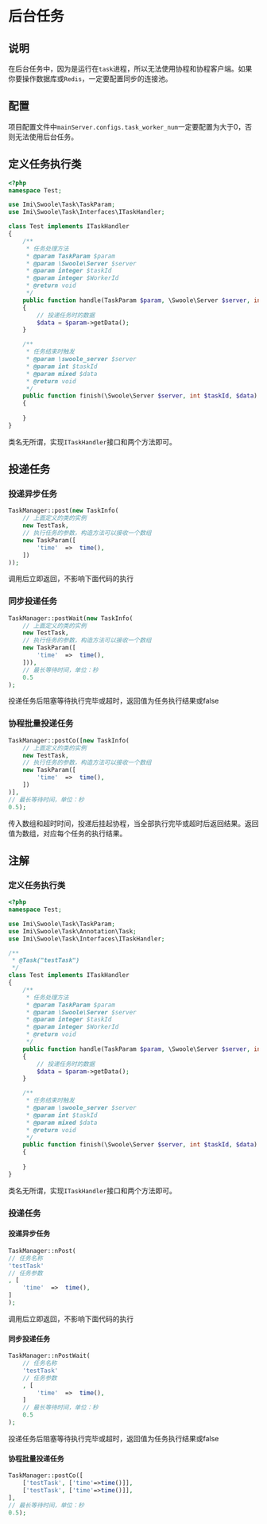 # 后台任务

## 说明

在后台任务中，因为是运行在`task`进程，所以无法使用协程和协程客户端。如果你要操作数据库或`Redis`，一定要配置同步的连接池。

## 配置

项目配置文件中`mainServer.configs.task_worker_num`一定要配置为大于0，否则无法使用后台任务。

## 定义任务执行类

```php
<?php
namespace Test;

use Imi\Swoole\Task\TaskParam;
use Imi\Swoole\Task\Interfaces\ITaskHandler;

class Test implements ITaskHandler
{
	/**
	 * 任务处理方法
	 * @param TaskParam $param
	 * @param \Swoole\Server $server
	 * @param integer $taskId
	 * @param integer $WorkerId
	 * @return void
	 */
	public function handle(TaskParam $param, \Swoole\Server $server, int $taskId, int $WorkerId)
	{
		// 投递任务时的数据
		$data = $param->getData();
	}

	/**
	 * 任务结束时触发
	 * @param \swoole_server $server
	 * @param int $taskId
	 * @param mixed $data
	 * @return void
	 */
	public function finish(\Swoole\Server $server, int $taskId, $data)
	{
		
	}
}
```

类名无所谓，实现`ITaskHandler`接口和两个方法即可。

## 投递任务

### 投递异步任务

```php
TaskManager::post(new TaskInfo(
	// 上面定义的类的实例
	new TestTask,
	// 执行任务的参数，构造方法可以接收一个数组
	new TaskParam([
		'time'	=>	time(),
	])
));
```

调用后立即返回，不影响下面代码的执行

### 同步投递任务

```php
TaskManager::postWait(new TaskInfo(
	// 上面定义的类的实例
	new TestTask,
	// 执行任务的参数，构造方法可以接收一个数组
	new TaskParam([
		'time'	=>	time(),
	])),
    // 最长等待时间，单位：秒
    0.5
);
```

投递任务后阻塞等待执行完毕或超时，返回值为任务执行结果或false

### 协程批量投递任务

```php
TaskManager::postCo([new TaskInfo(
	// 上面定义的类的实例
	new TestTask,
	// 执行任务的参数，构造方法可以接收一个数组
	new TaskParam([
		'time'	=>	time(),
	])
)],
// 最长等待时间，单位：秒
0.5);
```

传入数组和超时时间，投递后挂起协程，当全部执行完毕或超时后返回结果。返回值为数组，对应每个任务的执行结果。

## 注解

### 定义任务执行类

```php
<?php
namespace Test;

use Imi\Swoole\Task\TaskParam;
use Imi\Swoole\Task\Annotation\Task;
use Imi\Swoole\Task\Interfaces\ITaskHandler;

/**
 * @Task("testTask")
 */
class Test implements ITaskHandler
{
	/**
	 * 任务处理方法
	 * @param TaskParam $param
	 * @param \Swoole\Server $server
	 * @param integer $taskId
	 * @param integer $WorkerId
	 * @return void
	 */
	public function handle(TaskParam $param, \Swoole\Server $server, int $taskId, int $WorkerId)
	{
		// 投递任务时的数据
		$data = $param->getData();
	}

	/**
	 * 任务结束时触发
	 * @param \swoole_server $server
	 * @param int $taskId
	 * @param mixed $data
	 * @return void
	 */
	public function finish(\Swoole\Server $server, int $taskId, $data)
	{
		
	}
}
```

类名无所谓，实现`ITaskHandler`接口和两个方法即可。

### 投递任务

#### 投递异步任务

```php
TaskManager::nPost(
// 任务名称
'testTask'
// 任务参数
, [
	'time'	=>	time(),
]
);
```

调用后立即返回，不影响下面代码的执行

#### 同步投递任务

```php
TaskManager::nPostWait(
	// 任务名称
	'testTask'
	// 任务参数
	, [
		'time'	=>	time(),
	]
	// 最长等待时间，单位：秒
	0.5
);
```

投递任务后阻塞等待执行完毕或超时，返回值为任务执行结果或false

#### 协程批量投递任务

```php
TaskManager::postCo([
	['testTask', ['time'=>time()]],
	['testTask', ['time'=>time()]],
],
// 最长等待时间，单位：秒
0.5);
```
